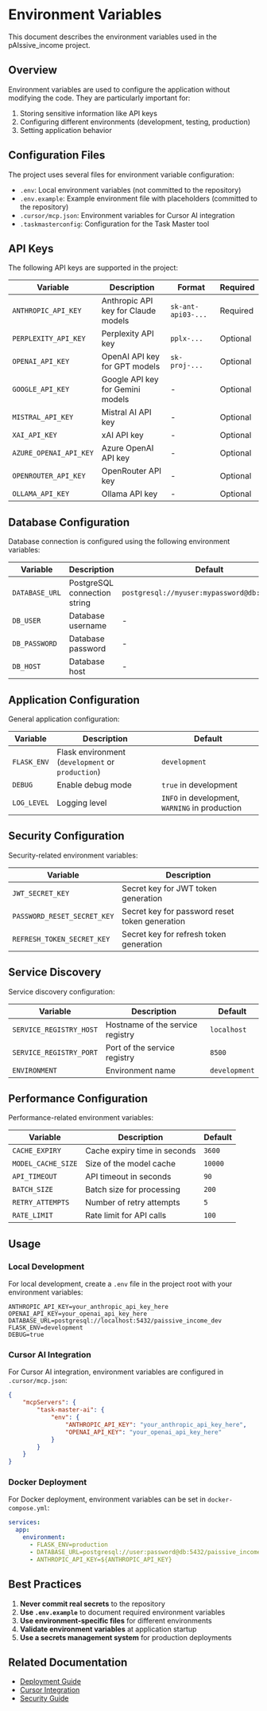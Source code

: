 # Environment Variables

This document describes the environment variables used in the pAIssive_income project.

## Overview

Environment variables are used to configure the application without modifying the code. They are particularly important for:

1. Storing sensitive information like API keys
2. Configuring different environments (development, testing, production)
3. Setting application behavior

## Configuration Files

The project uses several files for environment variable configuration:

- `.env`: Local environment variables (not committed to the repository)
- `.env.example`: Example environment file with placeholders (committed to the repository)
- `.cursor/mcp.json`: Environment variables for Cursor AI integration
- `.taskmasterconfig`: Configuration for the Task Master tool

## API Keys

The following API keys are supported in the project:

| Variable | Description | Format | Required |
|----------|-------------|--------|----------|
| `ANTHROPIC_API_KEY` | Anthropic API key for Claude models | `sk-ant-api03-...` | Required |
| `PERPLEXITY_API_KEY` | Perplexity API key | `pplx-...` | Optional |
| `OPENAI_API_KEY` | OpenAI API key for GPT models | `sk-proj-...` | Optional |
| `GOOGLE_API_KEY` | Google API key for Gemini models | - | Optional |
| `MISTRAL_API_KEY` | Mistral AI API key | - | Optional |
| `XAI_API_KEY` | xAI API key | - | Optional |
| `AZURE_OPENAI_API_KEY` | Azure OpenAI API key | - | Optional |
| `OPENROUTER_API_KEY` | OpenRouter API key | - | Optional |
| `OLLAMA_API_KEY` | Ollama API key | - | Optional |

## Database Configuration

Database connection is configured using the following environment variables:

| Variable | Description | Default |
|----------|-------------|---------|
| `DATABASE_URL` | PostgreSQL connection string | `postgresql://myuser:mypassword@db:5432/mydb` |
| `DB_USER` | Database username | - |
| `DB_PASSWORD` | Database password | - |
| `DB_HOST` | Database host | - |

## Application Configuration

General application configuration:

| Variable | Description | Default |
|----------|-------------|---------|
| `FLASK_ENV` | Flask environment (`development` or `production`) | `development` |
| `DEBUG` | Enable debug mode | `true` in development |
| `LOG_LEVEL` | Logging level | `INFO` in development, `WARNING` in production |

## Security Configuration

Security-related environment variables:

| Variable | Description |
|----------|-------------|
| `JWT_SECRET_KEY` | Secret key for JWT token generation |
| `PASSWORD_RESET_SECRET_KEY` | Secret key for password reset token generation |
| `REFRESH_TOKEN_SECRET_KEY` | Secret key for refresh token generation |

## Service Discovery

Service discovery configuration:

| Variable | Description | Default |
|----------|-------------|---------|
| `SERVICE_REGISTRY_HOST` | Hostname of the service registry | `localhost` |
| `SERVICE_REGISTRY_PORT` | Port of the service registry | `8500` |
| `ENVIRONMENT` | Environment name | `development` |

## Performance Configuration

Performance-related environment variables:

| Variable | Description | Default |
|----------|-------------|---------|
| `CACHE_EXPIRY` | Cache expiry time in seconds | `3600` |
| `MODEL_CACHE_SIZE` | Size of the model cache | `10000` |
| `API_TIMEOUT` | API timeout in seconds | `90` |
| `BATCH_SIZE` | Batch size for processing | `200` |
| `RETRY_ATTEMPTS` | Number of retry attempts | `5` |
| `RATE_LIMIT` | Rate limit for API calls | `100` |

## Usage

### Local Development

For local development, create a `.env` file in the project root with your environment variables:

```
ANTHROPIC_API_KEY=your_anthropic_api_key_here
OPENAI_API_KEY=your_openai_api_key_here
DATABASE_URL=postgresql://localhost:5432/paissive_income_dev
FLASK_ENV=development
DEBUG=true
```

### Cursor AI Integration

For Cursor AI integration, environment variables are configured in `.cursor/mcp.json`:

```json
{
    "mcpServers": {
        "task-master-ai": {
            "env": {
                "ANTHROPIC_API_KEY": "your_anthropic_api_key_here",
                "OPENAI_API_KEY": "your_openai_api_key_here"
            }
        }
    }
}
```

### Docker Deployment

For Docker deployment, environment variables can be set in `docker-compose.yml`:

```yaml
services:
  app:
    environment:
      - FLASK_ENV=production
      - DATABASE_URL=postgresql://user:password@db:5432/paissive_income
      - ANTHROPIC_API_KEY=${ANTHROPIC_API_KEY}
```

## Best Practices

1. **Never commit real secrets** to the repository
2. **Use `.env.example`** to document required environment variables
3. **Use environment-specific files** for different environments
4. **Validate environment variables** at application startup
5. **Use a secrets management system** for production deployments

## Related Documentation

- [Deployment Guide](deployment_guide.md)
- [Cursor Integration](cursor_integration.md)
- [Security Guide](security.md)
